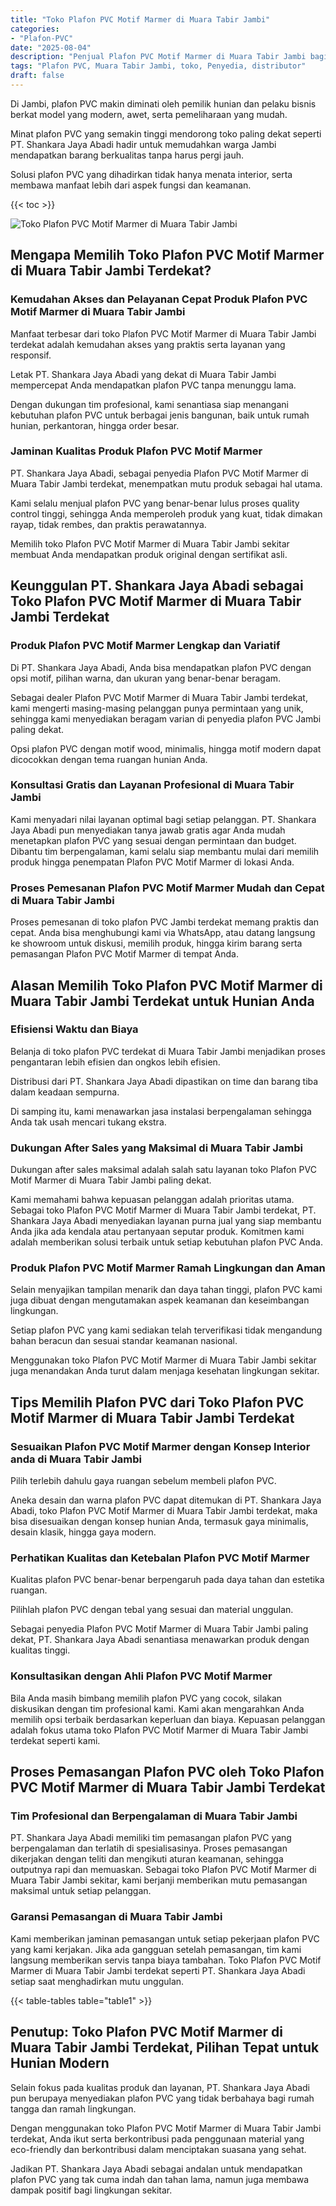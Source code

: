 ```yaml
---
title: "Toko Plafon PVC Motif Marmer di Muara Tabir Jambi"
categories: 
- "Plafon-PVC"
date: "2025-08-04"
description: "Penjual Plafon PVC Motif Marmer di Muara Tabir Jambi bagi tempat tinggal, office, dan toko. Produk unggulan, variasi motif, variasi warna modern, beserta servis pemasangan dikerjakan oleh tenaga ahli profesional serta garansi resmi!|Servis distribusi Plafon PVC Motif Marmer di Muara Tabir Jambi untuk keperluan rumah, kantor, maupun gerai, beserta produk unggulan dan pemasangan oleh tim ahli serta garansi resmi.|Alternatif Plafon PVC Motif Marmer di Muara Tabir Jambi yang terbukti untuk tempat tinggal, kantor, serta gerai, bersama produk terbaik dan penempatan ditangani oleh tim profesional serta jaminan resmi.|Penyediaan Plafon PVC Motif Marmer di Muara Tabir Jambi untuk hunian, perkantoran, serta gerai, dengan produk terbaik dan pemasangan ditangani oleh tim profesional, disertai dengan garansi resmi.}"
tags: "Plafon PVC, Muara Tabir Jambi, toko, Penyedia, distributor"
draft: false
---
```


Di Jambi, plafon PVC makin diminati oleh pemilik hunian dan pelaku bisnis berkat model yang modern, awet, serta pemeliharaan yang mudah.

Minat plafon PVC yang semakin tinggi mendorong toko paling dekat seperti PT. Shankara Jaya Abadi hadir untuk memudahkan warga Jambi mendapatkan barang berkualitas tanpa harus pergi jauh.

Solusi plafon PVC yang dihadirkan tidak hanya menata interior, serta membawa manfaat lebih dari aspek fungsi dan keamanan.

{{< toc >}}

![Toko Plafon PVC Motif Marmer di Muara Tabir Jambi](/images/Plafon-PVC/Toko-Plafon-PVC-Motif-Marmer-di-Muara-Tabir-Jambi.png)


## Mengapa Memilih Toko Plafon PVC Motif Marmer di Muara Tabir Jambi Terdekat?

### Kemudahan Akses dan Pelayanan Cepat Produk Plafon PVC Motif Marmer di Muara Tabir Jambi

Manfaat terbesar dari toko Plafon PVC Motif Marmer di Muara Tabir Jambi terdekat adalah kemudahan akses yang praktis serta layanan yang responsif.

Letak PT. Shankara Jaya Abadi yang dekat di Muara Tabir Jambi mempercepat Anda mendapatkan plafon PVC tanpa menunggu lama.

Dengan dukungan tim profesional, kami senantiasa siap menangani kebutuhan plafon PVC untuk berbagai jenis bangunan, baik untuk rumah hunian, perkantoran, hingga order besar.

### Jaminan Kualitas Produk Plafon PVC Motif Marmer

PT. Shankara Jaya Abadi, sebagai penyedia Plafon PVC Motif Marmer di Muara Tabir Jambi terdekat, menempatkan mutu produk sebagai hal utama.

Kami selalu menjual plafon PVC yang benar-benar lulus proses quality control tinggi, sehingga Anda memperoleh produk yang kuat, tidak dimakan rayap, tidak rembes, dan praktis perawatannya.

Memilih toko Plafon PVC Motif Marmer di Muara Tabir Jambi sekitar membuat Anda mendapatkan produk original dengan sertifikat asli.

## Keunggulan PT. Shankara Jaya Abadi sebagai Toko Plafon PVC Motif Marmer di Muara Tabir Jambi Terdekat

### Produk Plafon PVC Motif Marmer Lengkap dan Variatif

Di PT. Shankara Jaya Abadi, Anda bisa mendapatkan plafon PVC dengan opsi motif, pilihan warna, dan ukuran yang benar-benar beragam.

Sebagai dealer Plafon PVC Motif Marmer di Muara Tabir Jambi terdekat, kami mengerti masing-masing pelanggan punya permintaan yang unik, sehingga kami menyediakan beragam varian di penyedia plafon PVC Jambi paling dekat.

Opsi plafon PVC dengan motif wood, minimalis, hingga motif modern dapat dicocokkan dengan tema ruangan hunian Anda.

### Konsultasi Gratis dan Layanan Profesional di Muara Tabir Jambi

Kami menyadari nilai layanan optimal bagi setiap pelanggan. PT. Shankara Jaya Abadi pun menyediakan tanya jawab gratis agar Anda mudah menetapkan plafon PVC yang sesuai dengan permintaan dan budget. Dibantu tim berpengalaman, kami selalu siap membantu mulai dari memilih produk hingga penempatan Plafon PVC Motif Marmer di lokasi Anda.

### Proses Pemesanan Plafon PVC Motif Marmer Mudah dan Cepat di Muara Tabir Jambi

Proses pemesanan di toko plafon PVC Jambi terdekat memang praktis dan cepat. Anda bisa menghubungi kami via WhatsApp, atau datang langsung ke showroom untuk diskusi, memilih produk, hingga kirim barang serta pemasangan Plafon PVC Motif Marmer di tempat Anda.

## Alasan Memilih Toko Plafon PVC Motif Marmer di Muara Tabir Jambi Terdekat untuk Hunian Anda

### Efisiensi Waktu dan Biaya

Belanja di toko plafon PVC terdekat di Muara Tabir Jambi menjadikan proses pengantaran lebih efisien dan ongkos lebih efisien.

Distribusi dari PT. Shankara Jaya Abadi dipastikan on time dan barang tiba dalam keadaan sempurna.

Di samping itu, kami menawarkan jasa instalasi berpengalaman sehingga Anda tak usah mencari tukang ekstra.

### Dukungan After Sales yang Maksimal di Muara Tabir Jambi

Dukungan after sales maksimal adalah salah satu layanan toko Plafon PVC Motif Marmer di Muara Tabir Jambi paling dekat.

Kami memahami bahwa kepuasan pelanggan adalah prioritas utama. Sebagai toko Plafon PVC Motif Marmer di Muara Tabir Jambi terdekat, PT. Shankara Jaya Abadi menyediakan layanan purna jual yang siap membantu Anda jika ada kendala atau pertanyaan seputar produk. Komitmen kami adalah memberikan solusi terbaik untuk setiap kebutuhan plafon PVC Anda.

### Produk Plafon PVC Motif Marmer Ramah Lingkungan dan Aman

Selain menyajikan tampilan menarik dan daya tahan tinggi, plafon PVC kami juga dibuat dengan mengutamakan aspek keamanan dan keseimbangan lingkungan.

Setiap plafon PVC yang kami sediakan telah terverifikasi tidak mengandung bahan beracun dan sesuai standar keamanan nasional.

Menggunakan toko Plafon PVC Motif Marmer di Muara Tabir Jambi sekitar juga menandakan Anda turut dalam menjaga kesehatan lingkungan sekitar.

## Tips Memilih Plafon PVC dari Toko Plafon PVC Motif Marmer di Muara Tabir Jambi Terdekat

### Sesuaikan Plafon PVC Motif Marmer dengan Konsep Interior anda di Muara Tabir Jambi

Pilih terlebih dahulu gaya ruangan sebelum membeli plafon PVC.

Aneka desain dan warna plafon PVC dapat ditemukan di PT. Shankara Jaya Abadi, toko Plafon PVC Motif Marmer di Muara Tabir Jambi terdekat, maka bisa disesuaikan dengan konsep hunian Anda, termasuk gaya minimalis, desain klasik, hingga gaya modern.

### Perhatikan Kualitas dan Ketebalan Plafon PVC Motif Marmer

Kualitas plafon PVC benar-benar berpengaruh pada daya tahan dan estetika ruangan.

Pilihlah plafon PVC dengan tebal yang sesuai dan material unggulan.

Sebagai penyedia Plafon PVC Motif Marmer di Muara Tabir Jambi paling dekat, PT. Shankara Jaya Abadi senantiasa menawarkan produk dengan kualitas tinggi.

### Konsultasikan dengan Ahli Plafon PVC Motif Marmer

Bila Anda masih bimbang memilih plafon PVC yang cocok, silakan diskusikan dengan tim profesional kami. Kami akan mengarahkan Anda memilih opsi terbaik berdasarkan keperluan dan biaya. Kepuasan pelanggan adalah fokus utama toko Plafon PVC Motif Marmer di Muara Tabir Jambi terdekat seperti kami.

## Proses Pemasangan Plafon PVC oleh Toko Plafon PVC Motif Marmer di Muara Tabir Jambi Terdekat

### Tim Profesional dan Berpengalaman di Muara Tabir Jambi

PT. Shankara Jaya Abadi memiliki tim pemasangan plafon PVC yang berpengalaman dan terlatih di spesialisasinya. Proses pemasangan dikerjakan dengan teliti dan mengikuti aturan keamanan, sehingga outputnya rapi dan memuaskan. Sebagai toko Plafon PVC Motif Marmer di Muara Tabir Jambi sekitar, kami berjanji memberikan mutu pemasangan maksimal untuk setiap pelanggan.

### Garansi Pemasangan di Muara Tabir Jambi

Kami memberikan jaminan pemasangan untuk setiap pekerjaan plafon PVC yang kami kerjakan. Jika ada gangguan setelah pemasangan, tim kami langsung memberikan servis tanpa biaya tambahan. Toko Plafon PVC Motif Marmer di Muara Tabir Jambi terdekat seperti PT. Shankara Jaya Abadi setiap saat menghadirkan mutu unggulan.

{{< table-tables table="table1" >}}

## Penutup: Toko Plafon PVC Motif Marmer di Muara Tabir Jambi Terdekat, Pilihan Tepat untuk Hunian Modern

Selain fokus pada kualitas produk dan layanan, PT. Shankara Jaya Abadi pun berupaya menyediakan plafon PVC yang tidak berbahaya bagi rumah tangga dan ramah lingkungan.

Dengan menggunakan toko Plafon PVC Motif Marmer di Muara Tabir Jambi terdekat, Anda ikut serta berkontribusi pada penggunaan material yang eco-friendly dan berkontribusi dalam menciptakan suasana yang sehat.

Jadikan PT. Shankara Jaya Abadi sebagai andalan untuk mendapatkan plafon PVC yang tak cuma indah dan tahan lama, namun juga membawa dampak positif bagi lingkungan sekitar.